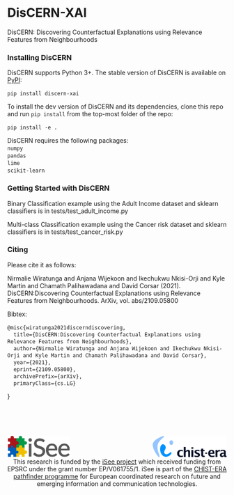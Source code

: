 # DisCERN-XAI
DisCERN: Discovering Counterfactual Explanations using Relevance Features from Neighbourhoods

### Installing DisCERN
DisCERN supports Python 3+. The stable version of DisCERN is available on [PyPI](https://pypi.org/project/discern-xai/):

    pip install discern-xai

To install the dev version of DisCERN and its dependencies, clone this repo and run `pip install` from the top-most folder of the repo:

    pip install -e .

DisCERN requires the following packages:<br>
`numpy`<br>
`pandas`<br>
`lime`<br>
`scikit-learn`


### Getting Started with DisCERN

Binary Classification example using the Adult Income dataset and sklearn classifiers is in tests/test_adult_income.py

Multi-class Classification example using the Cancer risk dataset and sklearn classifiers is in tests/test_cancer_risk.py

### Citing

Please cite it as follows:

Nirmalie Wiratunga and Anjana Wijekoon and Ikechukwu Nkisi-Orji and Kyle Martin and Chamath Palihawadana and David Corsar (2021). DisCERN:Discovering Counterfactual Explanations using Relevance Features from Neighbourhoods. ArXiv,  vol. abs/2109.05800


Bibtex:

    @misc{wiratunga2021discerndiscovering,
      title={DisCERN:Discovering Counterfactual Explanations using Relevance Features from Neighbourhoods}, 
      author={Nirmalie Wiratunga and Anjana Wijekoon and Ikechukwu Nkisi-Orji and Kyle Martin and Chamath Palihawadana and David Corsar},
      year={2021},
      eprint={2109.05800},
      archivePrefix={arXiv},
      primaryClass={cs.LG}
}


<br>
<br>
<br>
<br>

<img align="left" src="isee.png" alt="drawing" height="50"/>
<img align="right" src="chistera.png" alt="drawing" height="50"/><br><br><br>
<center>This research is funded by the <a href="https://isee4xai.com">iSee project</a> which received funding from EPSRC under the grant number EP/V061755/1. iSee is part of the <a href="https://www.chistera.eu/">CHIST-ERA pathfinder programme</a> for European coordinated research on future and emerging information and communication technologies.</center>



